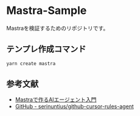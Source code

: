 # Mastra-Sample
Mastraを検証するためのリポジトリです。

## テンプレ作成コマンド

```bash
yarn create mastra
```

## 参考文献
- [Mastraで作るAIエージェント入門](https://zenn.dev/serinuntius/books/4346a0fc6818f3/viewer/getting-started)
- [GitHub - serinuntius/github-cursor-rules-agent](https://github.com/serinuntius/github-cursor-rules-agent)